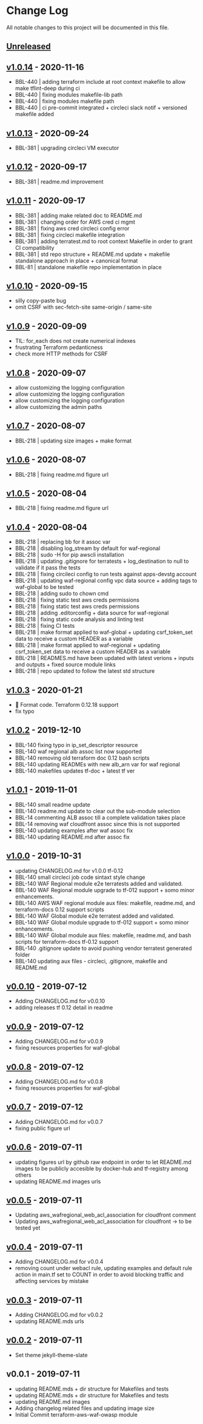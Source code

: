 # Change Log

All notable changes to this project will be documented in this file.

<a name="unreleased"></a>
## [Unreleased]



<a name="v1.0.14"></a>
## [v1.0.14] - 2020-11-16

- BBL-440 | adding terraform include at root context makefile to allow make tflint-deep during ci
- BBL-440 | fixing modules makefile-lib path
- BBL-440 | fixing modules makefile path
- BBL-440 | ci pre-commit integrated + circleci slack notif + versioned makefile added


<a name="v1.0.13"></a>
## [v1.0.13] - 2020-09-24

- BBL-381 | upgrading circleci VM executor


<a name="v1.0.12"></a>
## [v1.0.12] - 2020-09-17

- BBL-381 | readme.md improvement


<a name="v1.0.11"></a>
## [v1.0.11] - 2020-09-17

- BBL-381 | adding make related doc to README.md
- BBL-381 | changing order for AWS cred ci mgmt
- BBL-381 | fixing aws cred circleci config error
- BBL-381 | fixing circleci makefile integration
- BBL-381 | adding terratest.md to root context Makefile in order to grant CI compatibility
- BBL-381 | std repo structure + README.md update + makefile standalone approach in place + canonical format
- BBL-81 | standalone makefile repo implementation in place


<a name="v1.0.10"></a>
## [v1.0.10] - 2020-09-15

- silly copy-paste bug
- omit CSRF with sec-fetch-site same-origin / same-site


<a name="v1.0.9"></a>
## [v1.0.9] - 2020-09-09

- TIL: for_each does not create numerical indexes
- frustrating Terraform pedanticness
- check more HTTP methods for CSRF


<a name="v1.0.8"></a>
## [v1.0.8] - 2020-09-07

- allow customizing the logging configuration
- allow customizing the logging configuration
- allow customizing the logging configuration
- allow customizing the admin paths


<a name="v1.0.7"></a>
## [v1.0.7] - 2020-08-07

- BBL-218 | updating size images + make format


<a name="v1.0.6"></a>
## [v1.0.6] - 2020-08-07

- BBL-218 | fixing readme.md figure url


<a name="v1.0.5"></a>
## [v1.0.5] - 2020-08-04

- BBL-218 | fixing readme.md figure url


<a name="v1.0.4"></a>
## [v1.0.4] - 2020-08-04

- BBL-218 | replacing bb for it assoc var
- BBL-218 | disabling log_stream by default for waf-regional
- BBL-218 | sudo -H for pip awscli installation
- BBL-218 | updating .gitignore for terratests + log_destination to null to validate if it pass the tests
- BBL-218 | fixing circileci config to run tests against apps-devstg account
- BBL-218 | updating waf-regional config vpc data source + adding tags to waf-global to be tested
- BBL-218 | adding sudo to chown cmd
- BBL-218 | fixing static test aws creds permissions
- BBL-218 | fixing static test aws creds permissions
- BBL-218 | adding .editorconfig + data source for waf-regional
- BBL-218 | fixing static code analysis and linting test
- BBL-218 | fixing CI tests
- BBL-218 | make format applied to waf-global + updating csrf_token_set data to receive a custom HEADER as a variable
- BBL-218 | make format applied to waf-regional + updating csrf_token_set data to receive a custom HEADER as a variable
- BBL-218 | READMES.md have been updated with latest verions + inputs and outputs + fixed source module links
- BBL-218 | repo updated to follow the latest std structure


<a name="v1.0.3"></a>
## [v1.0.3] - 2020-01-21

- :art: Format code. Terraform 0.12.18 support
- fix typo


<a name="v1.0.2"></a>
## [v1.0.2] - 2019-12-10

- BBL-140 fixing typo in ip_set_descriptor resource
- BBL-140 waf regional alb assoc list now supported
- BBL-140 removing old terraform doc 0.12 bash scripts
- BBL-140 updating READMEs with new alb_arn var for waf regional
- BBL-140 makefiles updates tf-doc + latest tf ver


<a name="v1.0.1"></a>
## [v1.0.1] - 2019-11-01

- BBL-140 small readme update
- BBL-140 readme.md update to clear out the sub-module selection
- BBL-14 commenting ALB assoc till a complete validation takes place
- BBL-14 removing waf cloudfront assoc since this is not supported
- BBL-140 updating examples after waf assoc fix
- BBL-140 updating README.md after assoc fix


<a name="v1.0.0"></a>
## [v1.0.0] - 2019-10-31

- updating CHANGELOG.md for v1.0.0 tf-0.12
- BBL-140 small circleci job code sintaxt style change
- BBL-140 WAF Regional module e2e terratests added and validated.
- BBL-140 WAF Regional module upgrade to tf-012 support + somo minor enhancements.
- BBL-140 AWS WAF regional module aux files: makefile, readme.md, and terraform-docs 0.12 support scripts
- BBL-140 WAF Global module e2e terratest added and validated.
- BBL-140 WAF Global module upgrade to tf-012 support + somo minor enhancements.
- BBL-140 WAF Global module aux files: makefile, readme.md, and bash scripts for terraform-docs tf-0.12 support
- BBL-140 .gitignore update to avoid pushing vendor terratest generated folder
- BBL-140 updating aux files - circleci, .gitignore, makefile and README.md


<a name="v0.0.10"></a>
## [v0.0.10] - 2019-07-12

- Adding CHANGELOG.md for v0.0.10
- adding releases tf 0.12 detail in readme


<a name="v0.0.9"></a>
## [v0.0.9] - 2019-07-12

- Adding CHANGELOG.md for v0.0.9
- fixing resources properties for waf-global


<a name="v0.0.8"></a>
## [v0.0.8] - 2019-07-12

- Adding CHANGELOG.md for v0.0.8
- fixing resources properties for waf-global


<a name="v0.0.7"></a>
## [v0.0.7] - 2019-07-12

- Adding CHANGELOG.md for v0.0.7
- fixing public figure url


<a name="v0.0.6"></a>
## [v0.0.6] - 2019-07-11

- updating figures url by github raw endpoint in order to let README.md images to be publicly accesible by docker-hub and tf-registry among others
- updating README.md images urls


<a name="v0.0.5"></a>
## [v0.0.5] - 2019-07-11

- Updating aws_wafregional_web_acl_association for cloudfront comment
- Updating aws_wafregional_web_acl_association for cloudfront -> to be tested yet


<a name="v0.0.4"></a>
## [v0.0.4] - 2019-07-11

- Adding CHANGELOG.md for v0.0.4
- removing count under webacl rule, updating examples and default rule action in main.tf set to COUNT in order to avoid blocking traffic and affecting services by mistake


<a name="v0.0.3"></a>
## [v0.0.3] - 2019-07-11

- Adding CHANGELOG.md for v0.0.2
- updating README.mds urls


<a name="v0.0.2"></a>
## [v0.0.2] - 2019-07-11

- Set theme jekyll-theme-slate


<a name="v0.0.1"></a>
## v0.0.1 - 2019-07-11

- updating README.mds + dir structure for Makefiles and tests
- updating README.mds + dir structure for Makefiles and tests
- updating README.md images
- Adding changelog related files and updating image size
- Initial Commit terraform-aws-waf-owasp module


[Unreleased]: https://github.com/binbashar/terraform-waf-owasp/compare/v1.0.14...HEAD
[v1.0.14]: https://github.com/binbashar/terraform-waf-owasp/compare/v1.0.13...v1.0.14
[v1.0.13]: https://github.com/binbashar/terraform-waf-owasp/compare/v1.0.12...v1.0.13
[v1.0.12]: https://github.com/binbashar/terraform-waf-owasp/compare/v1.0.11...v1.0.12
[v1.0.11]: https://github.com/binbashar/terraform-waf-owasp/compare/v1.0.10...v1.0.11
[v1.0.10]: https://github.com/binbashar/terraform-waf-owasp/compare/v1.0.9...v1.0.10
[v1.0.9]: https://github.com/binbashar/terraform-waf-owasp/compare/v1.0.8...v1.0.9
[v1.0.8]: https://github.com/binbashar/terraform-waf-owasp/compare/v1.0.7...v1.0.8
[v1.0.7]: https://github.com/binbashar/terraform-waf-owasp/compare/v1.0.6...v1.0.7
[v1.0.6]: https://github.com/binbashar/terraform-waf-owasp/compare/v1.0.5...v1.0.6
[v1.0.5]: https://github.com/binbashar/terraform-waf-owasp/compare/v1.0.4...v1.0.5
[v1.0.4]: https://github.com/binbashar/terraform-waf-owasp/compare/v1.0.3...v1.0.4
[v1.0.3]: https://github.com/binbashar/terraform-waf-owasp/compare/v1.0.2...v1.0.3
[v1.0.2]: https://github.com/binbashar/terraform-waf-owasp/compare/v1.0.1...v1.0.2
[v1.0.1]: https://github.com/binbashar/terraform-waf-owasp/compare/v1.0.0...v1.0.1
[v1.0.0]: https://github.com/binbashar/terraform-waf-owasp/compare/v0.0.10...v1.0.0
[v0.0.10]: https://github.com/binbashar/terraform-waf-owasp/compare/v0.0.9...v0.0.10
[v0.0.9]: https://github.com/binbashar/terraform-waf-owasp/compare/v0.0.8...v0.0.9
[v0.0.8]: https://github.com/binbashar/terraform-waf-owasp/compare/v0.0.7...v0.0.8
[v0.0.7]: https://github.com/binbashar/terraform-waf-owasp/compare/v0.0.6...v0.0.7
[v0.0.6]: https://github.com/binbashar/terraform-waf-owasp/compare/v0.0.5...v0.0.6
[v0.0.5]: https://github.com/binbashar/terraform-waf-owasp/compare/v0.0.4...v0.0.5
[v0.0.4]: https://github.com/binbashar/terraform-waf-owasp/compare/v0.0.3...v0.0.4
[v0.0.3]: https://github.com/binbashar/terraform-waf-owasp/compare/v0.0.2...v0.0.3
[v0.0.2]: https://github.com/binbashar/terraform-waf-owasp/compare/v0.0.1...v0.0.2
